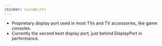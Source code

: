 ```yaml
---
sticker: lucide//tv
---
```

- Proprietary display port used in most TVs and TV accessories, like game consoles.
- Currently the second best display port, just behind DisplayPort in performance.